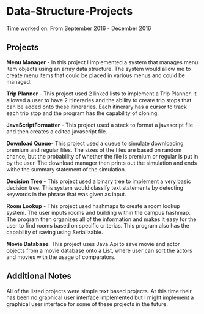 # Data-Structure-Projects

Time worked on: From September 2016 - December 2016

## Projects

**Menu Manager** - In this project I implemented a system that manages menu item objects using an array data structure. The system would allow me to create menu items that could be placed in various menus and could be managed. 

**Trip Planner** - This project used 2 linked lists to implement a Trip Planner. It allowed a user to have 2 itineraries and the ability to create trip stops that can be added onto these itineraries.  Each itinerary has a cursor to track each trip stop and the program has the capability of cloning.

**JavaScriptFormatter** - This project used a stack to format a javascript file and then creates a edited javascript file. 

**Download Queue**- This project used a queue to simulate downloading premium and regular files.  The sizes of the files are based on random chance, but the probability of whether the file is premium or regular is put in by the user.  The download manager then prints out the simulation and ends withe the summary statement of the simulation.

**Decision Tree** - This project used a binary tree to implement a very basic decision tree.  This system would classify text statements by detecting keywords in the phrase that was given as input.  

**Room Lookup** - This project used hashmaps to create a room lookup system.  The user inputs rooms and building within the campus hashmap.  The program then organizes all of the information and makes it easy for the user to find rooms based on specific criterias.  This program also has the capability of saving using Serializable.

**Movie Database**:  This project uses Java Api to save movie and actor objects from a movie database onto a List, where user can sort the actors and movies with the usage of comparators.

## Additional Notes

All of the listed projects were simple text based projects. At this time their has been no graphical user interface implemented but 
I might implement a graphical user interface for some of these projects in the future.
